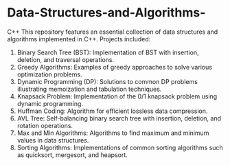 # Data-Structures-and-Algorithms-
C++ 
This repository features an essential collection of data structures and algorithms implemented in C++.
Projects included:

1. Binary Search Tree (BST): Implementation of BST with insertion, deletion, and traversal operations.
2. Greedy Algorithms: Examples of greedy approaches to solve various optimization problems.
3. Dynamic Programming (DP): Solutions to common DP problems illustrating memoization and tabulation techniques.
4. Knapsack Problem: Implementation of the 0/1 knapsack problem using dynamic programming.
5. Huffman Coding: Algorithm for efficient lossless data compression.
6. AVL Tree: Self-balancing binary search tree with insertion, deletion, and rotation operations.
7. Max and Min Algorithms: Algorithms to find maximum and minimum values in data structures.
8. Sorting Algorithms: Implementations of common sorting algorithms such as quicksort, mergesort, and heapsort.
